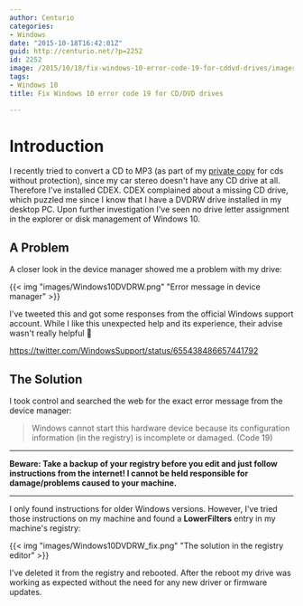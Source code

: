 ```yaml
---
author: Centurio
categories:
- Windows
date: "2015-10-18T16:42:01Z"
guid: http://centurio.net/?p=2252
id: 2252
image: /2015/10/18/fix-windows-10-error-code-19-for-cddvd-drives/images/Windows10DVDRW.png
tags:
- Windows 10
title: Fix Windows 10 error code 19 for CD/DVD drives

---
```

# Introduction
I recently tried to convert a CD to MP3 (as part of my [private copy](https://de.wikipedia.org/wiki/Privatkopie) for cds without protection), since my car stereo doesn't have any CD drive at all. Therefore I've installed CDEX. CDEX complained about a missing CD drive, which puzzled me since I know that I have a DVDRW drive installed in my desktop PC. Upon further investigation I've seen no drive letter assignment in the explorer or disk management of Windows 10.

## A Problem
A closer look in the device manager showed me a problem with my drive:

{{< img "images/Windows10DVDRW.png" "Error message in device manager" >}}

I've tweeted this and got some responses from the official Windows support account. While I like this unexpected help and its experience, their advise wasn't really helpful 🙁

https://twitter.com/WindowsSupport/status/655438486657441792

## The Solution
I took control and searched the web for the exact error message from the device manager:

> Windows cannot start this hardware device because its configuration information (in the registry) is incomplete or damaged. (Code 19)

* * *

**Beware: Take a backup of your registry before you edit and just follow instructions from the internet! I cannot be held responsible for damage/problems caused to your machine.**

* * *

 

I only found instructions for older Windows versions. However, I've tried those instructions on my machine and found a **LowerFilters** entry in my machine's registry:

{{< img "images/Windows10DVDRW_fix.png" "The solution in the registry editor" >}}

I've deleted it from the registry and rebooted. After the reboot my drive was working as expected without the need for any new driver or firmware updates.
